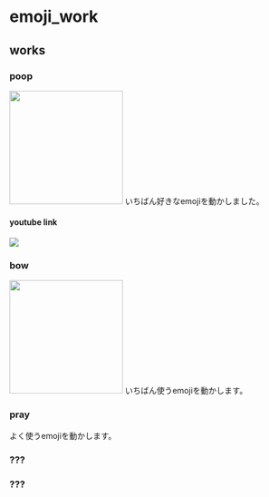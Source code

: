 # emoji_work




## works

### poop
<img src='https://user-images.githubusercontent.com/2450046/168466853-0fdb0fdf-263e-49ba-ba79-f854d1d0e79a.png' width='200'>
いちばん好きなemojiを動かしました。

#### youtube link
[![](https://img.youtube.com/vi/GSf-Xmr6iXg/0.jpg)](https://www.youtube.com/watch?v=GSf-Xmr6iXg)

### bow
<img src='https://user-images.githubusercontent.com/2450046/168466966-f208725b-a5b3-494d-857f-7d0059effa84.png' width='200'>
いちばん使うemojiを動かします。

### pray
よく使うemojiを動かします。

### ???

### ???
